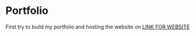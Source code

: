 # Portfolio
First try to build my portfolio and hosting the website on <a href="https://sarthaksethiportfolio.000webhostapp.com/">LINK FOR WEBSITE</a>
